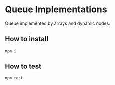 # Queue Implementations
Queue implemented by arrays and dynamic nodes.

## How to install
```
npm i
```

## How to test
```
npm test
```
